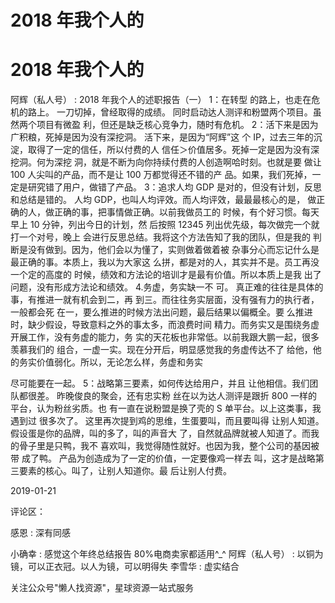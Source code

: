 # 2018 年我个人的

# 2018 年我个人的

阿辉（私人号） : 2018 年我个人的述职报告（一） 1：在转型 的路上，也走在危机的路上。 一刀切掉，曾经取得的成绩。 同时启动达人测评和粉盟两个项目。虽然两个项目有微盈 利，但还是缺乏核心竞争力，随时有危机。 2：活下来是因为 广积粮，死掉是因为没有深挖洞。 活下来，是因为“阿辉”这 个 IP，过去三年的沉淀，取得了一定的信任，所以付费的人 信任＞价值居多。死掉一定是因为没有深挖洞。何为深挖 洞，就是不断为向你持续付费的人创造啊哈时刻。也就是要 做让 100 人尖叫的产品，而不是让 100 万都觉得还不错的产 品。如果，我们死掉，一定是研究错了用户，做错了产品。 3：追求人均 GDP 是对的，但没有计划，反思和总结是错的。 人均 GDP，也叫人均评效。而人均评效，最最最核心的是， 做正确的人，做正确的事，把事情做正确。以前我做员工的 时候，有个好习惯。每天早上 10 分钟，列出今日的计划，然 后按照 12345 列出优先级，每次做完一个就打一个对号，晚上 会进行反思总结。我将这个方法告知了我的团队，但是我的 判断是没有做到。因为，他们会以为懂了，实则做着做着被 杂事分心而忘记什么是最正确的事。本质上，我以为大家这 么拼，都是对的人，其实并不是。员工再没一个定的高度的 时候，绩效和方法论的培训才是最有价值。所以本质上是我 出了问题，没有形成方法论和绩效。 4.务虚，务实缺一不 可。 真正难的往往是具体的事，有推进一就有机会到二，再 到三。而往往务实层面，没有强有力的执行者，一般都会死 在一，要么推进的时候方法出问题，最后结果以偏概全。要 么推进时，缺少假设，导致意料之外的事太多，而浪费时间 精力。而务实又是围绕务虚开展工作，没有务虚的能力，务 实的天花板也非常低。以前我跟大鹏一起，很多羡慕我们的 组合，一虚一实。现在分开后，明显感觉我的务虚传达不了 给他，他的务实价值弱化。所以，无论怎么样，务虚和务实

尽可能要在一起。 5：战略第三要素，如何传达给用户，并且 让他相信。我们团队都很差。 昨晚俊良的聚会，还有忠实粉 丝在以为达人测评是跟折 800 一样的平台，认为粉丝劣质。也 有一直在说粉盟是换了壳的 S 单平台。以上这类事，我遇到过 很多次了。 这里再次提到鸡的思维，生蛋要叫，而且要叫得 让别人知道。假设蛋是你的品牌，叫的多了，叫的声音大 了，自然就品牌就被人知道了。而我的骨子里是只鸭，我不 喜欢叫，我觉得随性就好。也因为我，整个公司的基因被带 成了鸭。 产品为创造成为了一定的价值，一定要像鸡一样去 叫，这才是战略第三要素的核心。叫了，让别人知道你。最 后让别人付费。

2019-01-21

评论区：

感恩 : 深有同感

小确幸 : 感觉这个年终总结报告 80%电商卖家都适用^_^ 阿辉（私人号） : 以铜为镜，可以正衣冠。以人为镜，可以明得失 李雪华 : 虚实结合

关注公众号"懒人找资源"，星球资源一站式服务